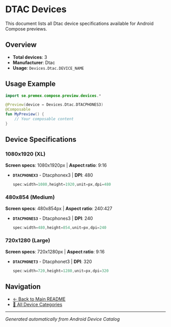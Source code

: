 # DTAC Devices

This document lists all Dtac device specifications available for Android Compose previews.

## Overview

- **Total devices**: 3
- **Manufacturer**: Dtac
- **Usage**: `Devices.Dtac.DEVICE_NAME`

## Usage Example

```kotlin
import se.premex.compose.preview.devices.*

@Preview(device = Devices.Dtac.DTACPHONES3)
@Composable
fun MyPreview() {
    // Your composable content
}
```

## Device Specifications

### 1080x1920 (XL)

**Screen specs**: 1080x1920px | **Aspect ratio**: 9:16

- **`DTACPHONEX3`** - Dtacphonex3 | **DPI**: 480
  ```kotlin
  spec:width=1080,height=1920,unit=px,dpi=480
  ```

### 480x854 (Medium)

**Screen specs**: 480x854px | **Aspect ratio**: 240:427

- **`DTACPHONES3`** - Dtacphones3 | **DPI**: 240
  ```kotlin
  spec:width=480,height=854,unit=px,dpi=240
  ```

### 720x1280 (Large)

**Screen specs**: 720x1280px | **Aspect ratio**: 9:16

- **`DTACPHONET3`** - Dtacphonet3 | **DPI**: 320
  ```kotlin
  spec:width=720,height=1280,unit=px,dpi=320
  ```

## Navigation

- [← Back to Main README](../../README.md)
- [📱 All Device Categories](../README.md)

---
*Generated automatically from Android Device Catalog*
